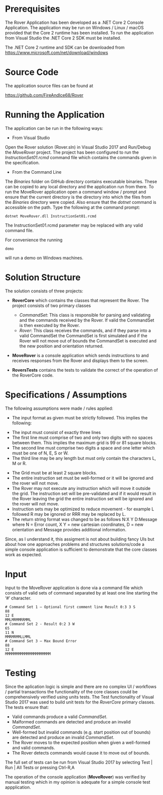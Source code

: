 Prerequisites
=============

The Rover Application has been developed as a .NET Core 2 Console Application. The application may be run on Windows / Linux / macOS provided that the Core 2 runtime has been installed. To run the application from Visual Studio the .NET Core 2 SDK must be installed.

The .NET Core 2 runtime and SDK can be downloaded from https://www.microsoft.com/net/download/windows

Source Code
===========

The application source files can be found at 

https://github.com/FireAndIce68/Rover

Running the Application
======================

The application can be run in the following ways:

* From Visual Studio

Open the Rover solution (Rover.sln) in Visual Studio 2017 and Run/Debug the *MoveRover* project. The project has been configured to run the *InstructionSet01.rcmd* command file which contains the commands given in the specification.

* From the Command Line

The *Binaries* folder on GitHub directory contains executable binaries. These can be copied to any local directory and the application run from there. To run the MoveRover application open a command window / prompt and ensure that the current directory is the directory into which the files from the *Binaries* directory were copied. Also ensure that the *dotnet* command is accessible on the path. Type the following at the command prompt:

```
dotnet MoveRover.dll InstructionSet01.rcmd
```

The InstructionSet01.rcmd parameter may be replaced with any valid command file.

For convenience the running 

```
demo
```

will run a demo on Windows machines.


Solution Structure
==================

The solution consists of three projects:

* **RoverCore** which contains the classes that represent the Rover. The project consists of two primary classes 
  - *CommandSet*: This class is responsible for parsing and validating and the commands received by the Rover.  If valid the CommandSet is then executed by the Rover.
  - *Rover*: This class receives the commands, and if they parse into a valid CommandSet the CommandSet is first simulated and if the Rover will not move out of bounds the CommandSet is executed and the new position and orientation returned.

* **MoveRover** is a console application which sends instructions to and receives responses from the Rover and displays them to the screen.

* **RoversTests** contains the tests to validate the correct of the operation of the RoverCore code.


Specifications / Assumptions
============================

The following assumptions were made / rules applied:

* The input format as given must be strictly followed. This implies the following:
- The input must consist of exactly three lines
- The first line must comprise of two and only two digits with no spaces between them. This implies the maximum grid is 99 or 81 square blocks.
- The second line must comprise two digits a space and one letter which must be one of N, E, S or W.
- The third line may be any length but must only contain the characters L, M or R.

* The Grid must be at least 2 square blocks.
* The entire instruction set must be well-formed or it will be ignored and the rover will not move.
* The Rover may not execute any instruction which will move it outside the grid. The instruction set will be pre-validated and if it would result in the Rover leaving the grid the entire instruction set will be ignored and the rover will not move.
* Instruction sets may be optimized to reduce movement - for example L followed R may be ignored or RRR may be replaced by L.
* The return string format was changed to be as follows N:X Y D:Message where N = Error count, X Y = new cartesian coordinates, D = new orientation and Message provides additional information.

Since, as I understand it, this assigment is not about building fancy UIs but about how one approaches problems and structures solutions/code a simple console application is sufficient to demonstrate that the core classes work as expected.

Input
=====

Input to the MoveRover application is done via a command file which consists of valid sets of command separated by at least one line starting the ‘#’ character. 
```
# Command Set 1 – Optional first comment line Result 0:3 3 S
88
12 E
MMLMRMMRRMML
# Command Set 2 - Result 0:2 3 W
65
11 N
MMRMRMMLLMML
# Command Set 3 – Max Bound Error
88
12 E
MMMMMMMMMMMMMMMMMMMMM
```

Testing
======= 

Since the aplication logic is simple and there are no complex UI / workflows / partial transactions the functionality of the core classes could be comprehensively verified using units tests. The Test functionality of Visual Studio 2017 was used to build unit tests for the *RoverCore* primary classes. The tests ensure that:

* Valid commands produce a valid *CommandSet*.
* Malformed commands are detected and produce an invalid *CommandSet*.
* Well-formed but invalid commands (e.g. start position out of bounds) are detected and produce an invalid *CommandSet*.
* The Rover moves to the expected position when given a well-formed and valid commands.
* The Rover detects commands would cause it to move out of bounds.

The full set of tests can be run from Visual Studio 2017 by selecting Test | Run | All Tests or pressing Ctrl-R,A

The operation of the console application (**MoveRover**) was verified by manual testing which in my opinion is adequate for a simple console test appplication.

